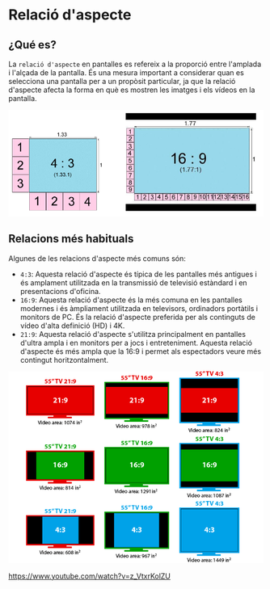 # Relació d'aspecte

## ¿Qué es?

La ``relació d'aspecte`` en pantalles es refereix a la proporció entre l'amplada i l'alçada de la pantalla. És una mesura important a considerar quan es selecciona una pantalla per a un propòsit particular, ja que la relació d'aspecte afecta la forma en què es mostren les imatges i els vídeos en la pantalla.

![imagen](media/image64.png)

## Relacions més habituals

Algunes de les relacions d'aspecte més comuns són:

- ``4:3``: Aquesta relació d'aspecte és típica de les pantalles més antigues i és amplament utilitzada en la transmissió de televisió estàndard i en presentacions d'oficina.
- ``16:9``: Aquesta relació d'aspecte és la més comuna en les pantalles modernes i és àmpliament utilitzada en televisors, ordinadors portàtils i monitors de PC. És la relació d'aspecte preferida per als continguts de vídeo d'alta definició (HD) i 4K.
- ``21:9``: Aquesta relació d'aspecte s'utilitza principalment en pantalles d'ultra ampla i en monitors per a jocs i entreteniment. Aquesta relació d'aspecte és més ampla que la 16:9 i permet als espectadors veure més contingut horitzontalment.

![imagen](media/image65.png)

<https://www.youtube.com/watch?v=z_VtxrKolZU>
